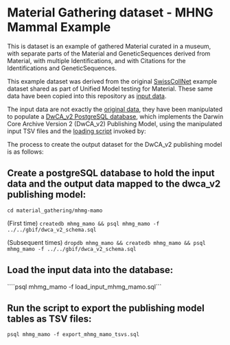 # Material Gathering dataset - MHNG Mammal Example

This is dataset is an example of gathered Material curated in a museum, with separate parts of the Material and GeneticSequences derived from Material, with multiple Identifications, and with Citations for the Identifications and GeneticSequences.

This example dataset was derived from the original [SwissCollNet](https://github.com/gbif/model-material/tree/master/swisscollnet) example dataset shared as part of Unified Model testing for Material. These same data have been copied into this repository as [input data](./input_data).

The input data are not exactly the [original data](https://github.com/gbif/model-material/tree/master/swisscollnet), they have been manipulated to populate a [DwCA_v2 PostgreSQL database](https://github.com/gbif/model-dwca-v2/tree/master/gbif/dwca_v2_schema.sql), which implements the Darwin Core Archive Version 2 (DwCA_v2) Publishing Model, using the manipulated input TSV files and the [loading script](./load_input_mhmg_mamo.sql) invoked by:

The process to create the output dataset for the DwCA_v2 publishing model is as follows:

## Create a postgreSQL database to hold the input data and the output data mapped to the dwca_v2 publishing model:
```cd material_gathering/mhmg-mamo```

(First time) ```createdb mhmg_mamo && psql mhmg_mamo -f ../../gbif/dwca_v2_schema.sql```

(Subsequent times) ```dropdb mhmg_mamo && createdb mhmg_mamo && psql mhmg_mamo -f ../../gbif/dwca_v2_schema.sql```

## Load the input data into the database:
````psql mhmg_mamo -f load_input_mhmg_mamo.sql```

## Run the script to export the publishing model tables as TSV files:
```psql mhmg_mamo -f export_mhmg_mamo_tsvs.sql```

